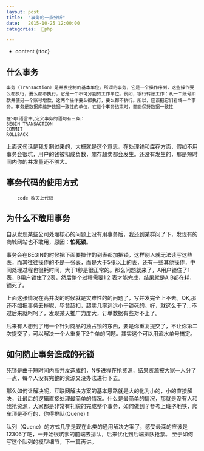 ```yaml
---
layout: post
title:  "事务的一点分析"
date:   2015-10-25 12:00:00
categories:  🐘php

---
```


* content
{:toc}


## 什么事务

    事务（Transaction）是并发控制的基本单位。所谓的事务，它是一个操作序列，这些操作要么都执行，要么都不执行，它是一个不可分割的工作单位。例如，银行转账工作：从一个账号扣款并使另一个账号增款，这两个操作要么都执行，要么都不执行。所以，应该把它们看成一个事务。事务是数据库维护数据一致性的单位，在每个事务结束时，都能保持数据一致性
 
    在SQL语言中,定义事务的语句有三条： 
    BEGIN TRANSACTION 
    COMMIT 
    ROLLBACK
    
上面这句话是我复制过来的，大概就是这个意思。在处理钱和库存方面，假如不用事务会很坑，用户的钱被扣成负数，库存超卖都会发生。还没有发生的，那是短时间内你的并发量还不够大。

## 事务代码的使用方式

      
        code 改天上代码
       

## 为什么不敢用事务

 自从发现某些公司处理核心的问题上没有用事务后，我还到某群问了下，发现有的商城网站也不敢用，原因：**怕死锁**。
 
  事务会在BEGIN的时候把下面要操作的到表都加把锁，这样别人就无法读写这些表，而其往往操作的不是一张表，而是大于5张以上的表，还有一些其他操作，中间处理过程也很耗时间，大于1秒是很正常的。那么问题就来了，A用户锁住了1表，B用户锁住了2表，然后整个过程需要1 2 表才能完成，结果就是A B都在耗，锁死了。
  
  上面这张情况在高并发的时候就是灾难性的的问题了，写并发完全上不去。OK,那还不如把事务去掉呢，毕竟超扣，超卖几率远远小于锁死的。好，就这么干了...不过后来就呵呵了，发现某天推广力度大，订单数据有些对不上了。
  
  后来有人想到了用一个针对商品的独占锁的东西，要是你重复提交了，不让你第二次提交了，可以解决一个人重复下2个单的问题。其实这个可以用流水单号搞定。

## 如何防止事务造成的死锁

死锁是由于短时间内高并发造成的，N多进程在抢资源，结果资源被大家一人分了一点，每个人没有完整的资源又没办法进行下去。

那么如何让解决呢，互联网解决方案的基本思路就是大的化为小的，小的直接解决，让最后的逻辑直接处理最简单的情况。什么是最简单的情况，那就是没有人和我抢资源，大家都是非常有礼貌的完成整个事务，如何做到？参考上班挤地铁，爬车顶是不行的，你得排队(Quene)！

队列（Quene）的方式几乎是现在此类的通用解决方案了，感受最深的应该是12306了吧，一开始很坑爹的前端去排队，后来优化到后端排队抢票。
至于如何写这个队列的模型细节，下一篇再讲。
  